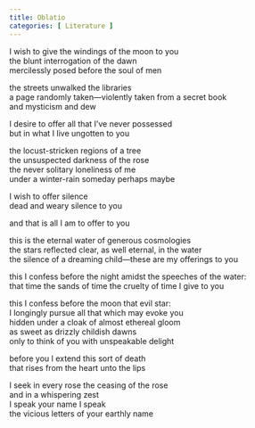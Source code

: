 ```yaml
---
title: Oblatio
categories: [ Literature ]
---
```


I wish to give the windings of the moon to you<br>
the blunt interrogation of the dawn<br>
mercilessly posed before the soul of men<br>

the streets unwalked the libraries<br>
a page randomly taken—violently taken from a secret book<br>
and mysticism and dew<br>

I desire to offer all that I’ve never possessed<br>
but in what I live ungotten to you<br>

the locust-stricken regions of a tree<br>
the unsuspected darkness of the rose<br>
the never solitary loneliness of me<br>
under a winter-rain someday perhaps maybe<br>

I wish to offer silence<br>
dead and weary silence to you<br>

and that is all I am to offer to you<br>

this is the eternal water of generous cosmologies<br>
the stars reflected clear, as well eternal, in the water<br>
the silence of a dreaming child—these are my offerings to you<br>

this I confess before the night amidst the speeches of the water:<br>
that time the sands of time the cruelty of time I give to you<br>

this I confess before the moon that evil star:<br>
I longingly pursue all that which may evoke you<br>
hidden under a cloak of almost ethereal gloom <br>
as sweet as drizzly childish dawns <br>
only to think of you with unspeakable delight<br>

before you I extend this sort of death<br>
that rises from the heart unto the lips<br>

I seek in every rose the ceasing of the rose<br>
and in a whispering zest<br>
I speak your name I speak<br>
the vicious letters of your earthly name<br>
